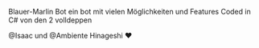 Blauer-Marlin Bot ein bot mit vielen Möglichkeiten und Features Coded in C#
von den 2 volldeppen 

@Isaac und @Ambiente Hinageshi ❤
